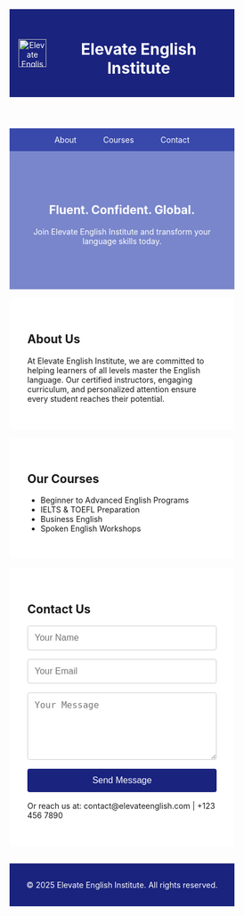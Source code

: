 <!DOCTYPE html>
<html lang="en">
<head>
  <meta charset="UTF-8" />
  <meta name="viewport" content="width=device-width, initial-scale=1.0" />
  <title>Elevate English Institute</title>
  <style>
    * {
      box-sizing: border-box;
    }

    body {
      font-family: 'Segoe UI', Tahoma, Geneva, Verdana, sans-serif;
      margin: 0;
      background-color: #f4f4f4;
    }

    header {
      background-color: #1a237e;
      color: white;
      padding: 1rem;
      display: flex;
      justify-content: space-between;
      align-items: center;
      flex-wrap: wrap;
    }

    .logo {
      display: flex;
      align-items: center;
    }

    .logo img {
      height: 50px;
      margin-right: 10px;
    }

    nav {
      display: flex;
      flex-wrap: wrap;
      justify-content: center;
      background-color: #3949ab;
    }

    nav a {
      color: white;
      padding: 0.75rem 1.5rem;
      text-decoration: none;
      display: inline-block;
    }

    nav a:hover {
      background-color: #5c6bc0;
    }

    .hero {
      background: #7986cb;
      color: white;
      text-align: center;
      padding: 4rem 2rem;
    }

    .section {
      padding: 2rem;
      max-width: 1000px;
      margin: auto;
      background: white;
      margin-top: 1rem;
      border-radius: 8px;
    }

    form {
      display: grid;
      gap: 1rem;
    }

    input, textarea {
      padding: 0.75rem;
      font-size: 1rem;
      border: 1px solid #ccc;
      border-radius: 4px;
    }

    button {
      background-color: #1a237e;
      color: white;
      padding: 0.75rem;
      border: none;
      border-radius: 4px;
      cursor: pointer;
      font-size: 1rem;
    }

    button:hover {
      background-color: #303f9f;
    }

    footer {
      text-align: center;
      background: #1a237e;
      color: white;
      padding: 1rem;
      margin-top: 2rem;
    }

    @media (max-width: 768px) {
      header, nav {
        flex-direction: column;
        text-align: center;
      }

      .logo img {
        margin-bottom: 10px;
      }
    }
  </style>
</head>
<body>

  <header>
    <div class="logo">
      <img src="https://via.placeholder.com/50" alt="Elevate English Logo" />
      <h1>Elevate English Institute</h1>
    </div>
  </header>

  <nav>
    <a href="#about">About</a>
    <a href="#courses">Courses</a>
    <a href="#contact">Contact</a>
  </nav>

  <section class="hero">
    <h2>Fluent. Confident. Global.</h2>
    <p>Join Elevate English Institute and transform your language skills today.</p>
  </section>

  <section id="about" class="section">
    <h2>About Us</h2>
    <p>At Elevate English Institute, we are committed to helping learners of all levels master the English language. Our certified instructors, engaging curriculum, and personalized attention ensure every student reaches their potential.</p>
  </section>

  <section id="courses" class="section">
    <h2>Our Courses</h2>
    <ul>
      <li>Beginner to Advanced English Programs</li>
      <li>IELTS & TOEFL Preparation</li>
      <li>Business English</li>
      <li>Spoken English Workshops</li>
    </ul>
  </section>

  <section id="contact" class="section">
    <h2>Contact Us</h2>
    <form>
      <input type="text" name="name" placeholder="Your Name" required />
      <input type="email" name="email" placeholder="Your Email" required />
      <textarea name="message" rows="5" placeholder="Your Message" required></textarea>
      <button type="submit">Send Message</button>
    </form>
    <p style="margin-top: 1rem;">Or reach us at: contact@elevateenglish.com | +123 456 7890</p>
  </section>

  <footer>
    <p>&copy; 2025 Elevate English Institute. All rights reserved.</p>
  </footer>

</body>
</html>
